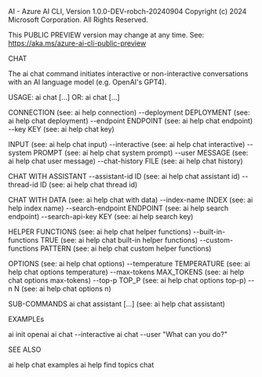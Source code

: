 AI - Azure AI CLI, Version 1.0.0-DEV-robch-20240904
Copyright (c) 2024 Microsoft Corporation. All Rights Reserved.

This PUBLIC PREVIEW version may change at any time.
See: https://aka.ms/azure-ai-cli-public-preview

CHAT

  The ai chat command initiates interactive or non-interactive conversations
  with an AI language model (e.g. OpenAI's GPT4).

USAGE: ai chat [...]
   OR: ai chat <sub-command> [...]

  CONNECTION                            (see: ai help connection)
    --deployment DEPLOYMENT             (see: ai help chat deployment)
    --endpoint ENDPOINT                 (see: ai help chat endpoint)
    --key KEY                           (see: ai help chat key)

  INPUT                                 (see: ai help chat input)
    --interactive                       (see: ai help chat interactive)
    --system PROMPT                     (see: ai help chat system prompt)
    --user MESSAGE                      (see: ai help chat user message)
    --chat-history FILE                 (see: ai help chat history)

  CHAT WITH ASSISTANT
    --assistant-id ID                   (see: ai help chat assistant id)
    --thread-id ID                      (see: ai help chat thread id)

  CHAT WITH DATA                        (see: ai help chat with data)
    --index-name INDEX                  (see: ai help index name)
    --search-endpoint ENDPOINT          (see: ai help search endpoint)
    --search-api-key KEY                (see: ai help search key)

  HELPER FUNCTIONS                      (see: ai help chat helper functions)
    --built-in-functions TRUE           (see: ai help chat built-in helper functions)
    --custom-functions PATTERN          (see: ai help chat custom helper functions)

  OPTIONS                               (see: ai help chat options)
    --temperature TEMPERATURE           (see: ai help chat options temperature)
    --max-tokens MAX_TOKENS             (see: ai help chat options max-tokens)
    --top-p TOP_P                       (see: ai help chat options top-p)
    --n N                               (see: ai help chat options n)

  SUB-COMMANDS
    ai chat assistant [...]             (see: ai help chat assistant)

EXAMPLEs

  ai init openai
  ai chat --interactive
  ai chat --user "What can you do?"

SEE ALSO

  ai help chat examples
  ai help find topics chat

